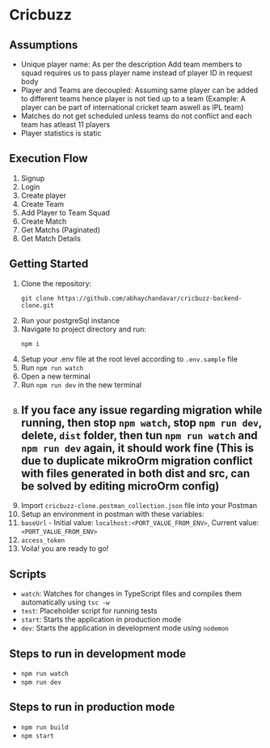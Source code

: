 # Cricbuzz

## Assumptions
- Unique player name: As per the description Add team members to squad requires us to pass player name instead of player ID in request body
- Player and Teams are decoupled: Assuming same player can be added to different teams hence player is not tied up to a team (Example: A player can be part of international cricket team aswell as IPL team)
- Matches do not get scheduled unless teams do not conflict and each team has atleast 11 players
- Player statistics is static

## Execution Flow
1. Signup
2. Login
3. Create player
4. Create Team
5. Add Player to Team Squad
6. Create Match
7. Get Matchs (Paginated)
8. Get Match Details

## Getting Started

1. Clone the repository:
   ```
   git clone https://github.com/abhaychandavar/cricbuzz-backend-clone.git
   ```
2. Run your postgreSql instance
3. Navigate to project directory and run:
   ```
   npm i
   ```
4. Setup your .env file at the root level according to `.env.sample` file
5. Run `npm run watch`
6. Open a new terminal
7. Run `npm run dev` in the new terminal
8. ## If you face any issue regarding migration while running, then stop `npm watch`, stop `npm run dev`, delete, `dist` folder, then tun `npm run watch` and `npm run dev` again, it should work fine (This is due to duplicate mikroOrm migration conflict with files generated in both dist and src, can be solved by editing microOrm config) ##
9. Import `cricbuzz-clone.postman_collection.json` file into your Postman
10. Setup an environment in postman with these variables:
   1. `baseUrl` - Initial value: `localhost:<PORT_VALUE_FROM_ENV>`, Current value: `<PORT_VALUE_FROM_ENV>`
   2. `access_token`
11. Voila! you are ready to go!


## Scripts
- `watch`: Watches for changes in TypeScript files and compiles them automatically using `tsc -w`
- `test`: Placeholder script for running tests
- `start`: Starts the application in production mode
- `dev`: Starts the application in development mode using `nodemon`

## Steps to run in development mode
- ```npm run watch```
- ```npm run dev```

## Steps to run in production mode
- ```npm run build```
- ```npm start```
